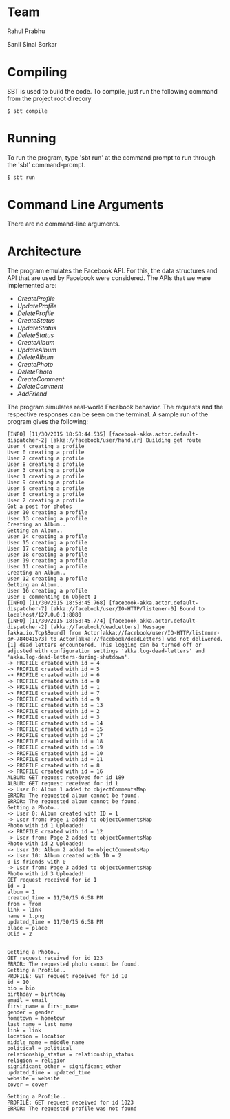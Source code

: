 # Team
Rahul Prabhu

Sanil Sinai Borkar


# Compiling
SBT is used to build the code. To compile, just run the following command from the project root direcory
```
$ sbt compile
```

# Running
To run the program, type 'sbt run' at the command prompt to run through the 'sbt' command-prompt.
```
$ sbt run
```

# Command Line Arguments
There are no command-line arguments.

# Architecture
The program emulates the Facebook API. For this, the data structures and API that are used by Facebook were considered. The APIs that we were implemented are:
* *CreateProfile*
* *UpdateProfile*
* *DeleteProfile*
* *CreateStatus*
* *UpdateStatus*
* *DeleteStatus*
* *CreateAlbum*
* *UpdateAlbum*
* *DeleteAlbum*
* *CreatePhoto*
* *DeletePhoto*
* *CreateComment*
* *DeleteComment*
* *AddFriend*

The program simulates real-world Facebook behavior. The requests and the respective responses can be seen on the terminal. A sample run of the program gives the following:
```
[INFO] [11/30/2015 18:58:44.535] [facebook-akka.actor.default-dispatcher-2] [akka://facebook/user/handler] Building get route
User 4 creating a profile
User 0 creating a profile
User 7 creating a profile
User 8 creating a profile
User 3 creating a profile
User 1 creating a profile
User 9 creating a profile
User 5 creating a profile
User 6 creating a profile
User 2 creating a profile
Got a post for photos
User 10 creating a profile
User 13 creating a profile
Creating an Album..
Getting an Album..
User 14 creating a profile
User 15 creating a profile
User 17 creating a profile
User 18 creating a profile
User 19 creating a profile
User 11 creating a profile
Creating an Album..
User 12 creating a profile
Getting an Album..
User 16 creating a profile
User 0 commenting on Object 1
[INFO] [11/30/2015 18:58:45.768] [facebook-akka.actor.default-dispatcher-7] [akka://facebook/user/IO-HTTP/listener-0] Bound to localhost/127.0.0.1:8080
[INFO] [11/30/2015 18:58:45.774] [facebook-akka.actor.default-dispatcher-2] [akka://facebook/deadLetters] Message [akka.io.Tcp$Bound] from Actor[akka://facebook/user/IO-HTTP/listener-0#-784041573] to Actor[akka://facebook/deadLetters] was not delivered. [1] dead letters encountered. This logging can be turned off or adjusted with configuration settings 'akka.log-dead-letters' and 'akka.log-dead-letters-during-shutdown'.
-> PROFILE created with id = 4
-> PROFILE created with id = 5
-> PROFILE created with id = 6
-> PROFILE created with id = 0
-> PROFILE created with id = 1
-> PROFILE created with id = 7
-> PROFILE created with id = 9
-> PROFILE created with id = 13
-> PROFILE created with id = 2
-> PROFILE created with id = 3
-> PROFILE created with id = 14
-> PROFILE created with id = 15
-> PROFILE created with id = 17
-> PROFILE created with id = 18
-> PROFILE created with id = 19
-> PROFILE created with id = 10
-> PROFILE created with id = 11
-> PROFILE created with id = 8
-> PROFILE created with id = 16
ALBUM: GET request received for id 189
ALBUM: GET request received for id 1
-> User 0: Album 1 added to objectCommentsMap
ERROR: The requested album cannot be found.
ERROR: The requested album cannot be found.
Getting a Photo..
-> User 0: Album created with ID = 1
-> User from: Page 1 added to objectCommentsMap
Photo with id 1 Uploaded!
-> PROFILE created with id = 12
-> User from: Page 2 added to objectCommentsMap
Photo with id 2 Uploaded!
-> User 10: Album 2 added to objectCommentsMap
-> User 10: Album created with ID = 2
0 is friends with 0
-> User from: Page 3 added to objectCommentsMap
Photo with id 3 Uploaded!
GET request received for id 1
id = 1
album = 1
created_time = 11/30/15 6:58 PM
from = from
link = link
name = 1.png
updated_time = 11/30/15 6:58 PM
place = place
OCid = 2


Getting a Photo..
GET request received for id 123
ERROR: The requested photo cannot be found.
Getting a Profile..
PROFILE: GET request received for id 10
id = 10
bio = bio
birthday = birthday
email = email
first_name = first_name
gender = gender
hometown = hometown
last_name = last_name
link = link
location = location
middle_name = middle_name
political = political
relationship_status = relationship_status
religion = religion
significant_other = significant_other
updated_time = updated_time
website = website
cover = cover

Getting a Profile..
PROFILE: GET request received for id 1023
ERROR: The requested profile was not found
```
